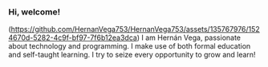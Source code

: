 ### Hi, welcome! 
(https://github.com/HernanVega753/HernanVega753/assets/135767976/1524670d-5282-4c9f-bf97-7f6b12ea3dca)
I am Hernán Vega, passionate about technology and programming. I make use of both formal education and self-taught learning. I try to seize every opportunity to grow and learn!


<!--
**HernanVega753/HernanVega753** is a ✨ _special_ ✨ repository because its `README.md` (this file) appears on your GitHub profile.

Here are some ideas to get you started:

- 🔭 I’m currently working on my self
- 🌱 I’m currently learning Python, Java, JavaScript, MySQL, Html, CSS.
- 👯 I’m looking to collaborate on proyects 
- 🤔 I’m looking for help with ...
- 💬 Ask me about ...
- 📫 How to reach me: ...
- 😄 Pronouns: ...
- ⚡ Fun fact: ...
-->
